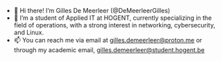 - 👋 Hi there! I’m Gilles De Meerleer (@DeMeerleerGilles)
- 👀 I’m a student of Applied IT at HOGENT, currently specializing in the field of operations, with a strong interest in networking, cybersecurity, and Linux.
- 📫 You can reach me via email at gilles.demeerleer@proton.me or through my academic email, gilles.demeerleer@student.hogent.be

<!---
DeMeerleerGilles/DeMeerleerGilles is a ✨ special ✨ repository because its `README.md` (this file) appears on your GitHub profile.
You can click the Preview link to take a look at your changes.
--->
